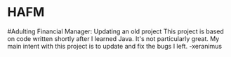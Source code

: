 # HAFM
#Adulting Financial Manager: Updating an old project
This project is based on code written shortly after I learned Java. It's not particularly great.
My main intent with this project is to update and fix the bugs I left. 
-xeranimus


